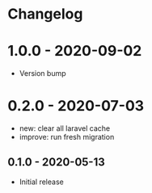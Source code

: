 # Changelog

# 1.0.0 - 2020-09-02
- Version bump

# 0.2.0 - 2020-07-03
- new: clear all laravel cache
- improve: run fresh migration

## 0.1.0 - 2020-05-13
- Initial release
